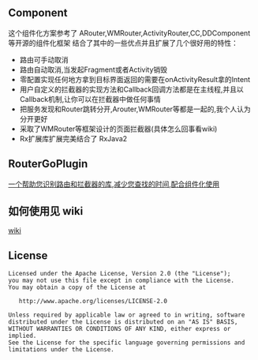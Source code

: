 Component
-------

这个组件化方案参考了 ARouter,WMRouter,ActivityRouter,CC,DDComponent等开源的组件化框架
结合了其中的一些优点并且扩展了几个很好用的特性：

- 路由可手动取消
- 路由自动取消,当发起Fragment或者Activity销毁
- 零配置实现任何地方拿到目标界面返回的需要在onActivityResult拿的Intent
- 用户自定义的拦截器的实现方法和Callback回调方法都是在主线程,并且以Callback机制,让你可以在拦截器中做任何事情
- 把服务发现和Router跳转分开,Arouter,WMRouter等都是一起的,我个人认为分开更好
- 采取了WMRouter等框架设计的页面拦截器(具体怎么回事看wiki)
- Rx扩展库扩展完美结合了 RxJava2

RouterGoPlugin
-------

[一个帮助您识别路由和拦截器的库,减少您查找的时间,配合组件化使用](https://github.com/xiaojinzi123/RouterGoPlugin)

如何使用见 wiki 
-------

[wiki](https://github.com/xiaojinzi123/Component/wiki/)

License
-------

    Licensed under the Apache License, Version 2.0 (the "License");
    you may not use this file except in compliance with the License.
    You may obtain a copy of the License at

       http://www.apache.org/licenses/LICENSE-2.0

    Unless required by applicable law or agreed to in writing, software
    distributed under the License is distributed on an "AS IS" BASIS,
    WITHOUT WARRANTIES OR CONDITIONS OF ANY KIND, either express or implied.
    See the License for the specific language governing permissions and
    limitations under the License.
